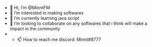 - 👋 Hi, I’m @MinntFM
- 👀 I’m interested in making softwares
- 🌱 I’m currently learning java script 
- 💞️ I’m looking to collaborate on any softwares that i think will make a impact in the community
- - 📫 How to reach me discord: Minnt#8777

<!---
MinntFM/MinntFM is a ✨ special ✨ repository because its `README.md` (this file) appears on your GitHub profile.
You can click the Preview link to take a look at your changes.
--->

